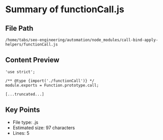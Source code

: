 # Summary of functionCall.js
  
## File Path
`/home/tabs/seo-engineering/automation/node_modules/call-bind-apply-helpers/functionCall.js`

## Content Preview
```
'use strict';

/** @type {import('./functionCall')} */
module.exports = Function.prototype.call;

[...truncated...]
```

## Key Points
- File type: .js
- Estimated size: 97 characters
- Lines: 5
